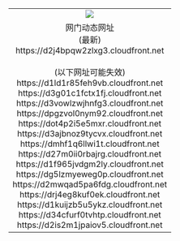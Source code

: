 ﻿<table>
  <tr></tr>
  <tr><td colspan=2 align=center><img src="https://d2j4bpqw2zlxg3.cloudfront.net/Up/oGate.jpg" /></td></tr>
  <tr><td colspan=2 align=center>网门动态网址<br/>(最新)
<br>https://d2j4bpqw2zlxg3.cloudfront.net
<br/><br/>(以下网址可能失效)
<br>https://d1ld1r85feh9vb.cloudfront.net
<br>https://d3g01c1fctx1fj.cloudfront.net
<br>https://d3vowlzwjhnfg3.cloudfront.net
<br>https://dpgzvol0nym92.cloudfront.net
<br>https://dot4p2i5e5mxr.cloudfront.net
<br>https://d3ajbnoz9tycvx.cloudfront.net
<br>https://dmhf1q6llwi1t.cloudfront.net
<br>https://d27m0ii0rbajrg.cloudfront.net
<br>https://d1f965jvdgm2ly.cloudfront.net
<br>https://dg5lzmyeweg0p.cloudfront.net
<br>https://d2mwqad5pa6fdg.cloudfront.net
<br>https://drj4eg8kuf0ek.cloudfront.net
<br>https://d1kuijzb5u5ykz.cloudfront.net
<br>https://d34cfurf0tvhtp.cloudfront.net
<br>https://d2is2m1jpaiov5.cloudfront.net
    </td>
  </tr>
</table>

